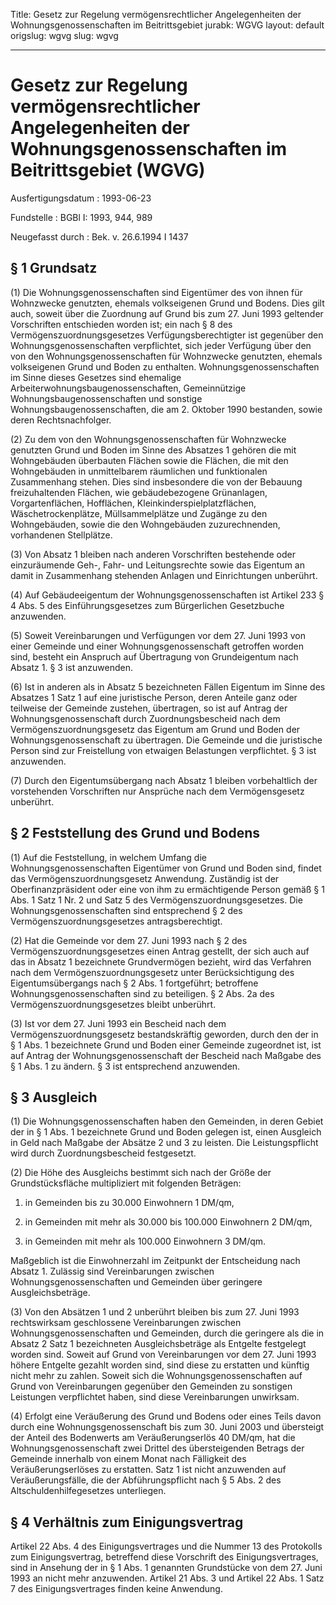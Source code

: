 Title: Gesetz zur Regelung vermögensrechtlicher Angelegenheiten der Wohnungsgenossenschaften
  im Beitrittsgebiet
jurabk: WGVG
layout: default
origslug: wgvg
slug: wgvg

---

# Gesetz zur Regelung vermögensrechtlicher Angelegenheiten der Wohnungsgenossenschaften im Beitrittsgebiet (WGVG)

Ausfertigungsdatum
:   1993-06-23

Fundstelle
:   BGBl I: 1993, 944, 989

Neugefasst durch
:   Bek. v. 26.6.1994 I 1437


## § 1 Grundsatz

(1) Die Wohnungsgenossenschaften sind Eigentümer des von ihnen für
Wohnzwecke genutzten, ehemals volkseigenen Grund und Bodens. Dies gilt
auch, soweit über die Zuordnung auf Grund bis zum 27. Juni 1993
geltender Vorschriften entschieden worden ist; ein nach § 8 des
Vermögenszuordnungsgesetzes Verfügungsberechtigter ist gegenüber den
Wohnungsgenossenschaften verpflichtet, sich jeder Verfügung über den
von den Wohnungsgenossenschaften für Wohnzwecke genutzten, ehemals
volkseigenen Grund und Boden zu enthalten. Wohnungsgenossenschaften im
Sinne dieses Gesetzes sind ehemalige
Arbeiterwohnungsbaugenossenschaften, Gemeinnützige
Wohnungsbaugenossenschaften und sonstige Wohnungsbaugenossenschaften,
die am 2. Oktober 1990 bestanden, sowie deren Rechtsnachfolger.

(2) Zu dem von den Wohnungsgenossenschaften für Wohnzwecke genutzten
Grund und Boden im Sinne des Absatzes 1 gehören die mit Wohngebäuden
überbauten Flächen sowie die Flächen, die mit den Wohngebäuden in
unmittelbarem räumlichen und funktionalen Zusammenhang stehen. Dies
sind insbesondere die von der Bebauung freizuhaltenden Flächen, wie
gebäudebezogene Grünanlagen, Vorgartenflächen, Hofflächen,
Kleinkinderspielplatzflächen, Wäschetrockenplätze, Müllsammelplätze
und Zugänge zu den Wohngebäuden, sowie die den Wohngebäuden
zuzurechnenden, vorhandenen Stellplätze.

(3) Von Absatz 1 bleiben nach anderen Vorschriften bestehende oder
einzuräumende Geh-, Fahr- und Leitungsrechte sowie das Eigentum an
damit in Zusammenhang stehenden Anlagen und Einrichtungen unberührt.

(4) Auf Gebäudeeigentum der Wohnungsgenossenschaften ist Artikel 233 §
4 Abs. 5 des Einführungsgesetzes zum Bürgerlichen Gesetzbuche
anzuwenden.

(5) Soweit Vereinbarungen und Verfügungen vor dem 27. Juni 1993 von
einer Gemeinde und einer Wohnungsgenossenschaft getroffen worden sind,
besteht ein Anspruch auf Übertragung von Grundeigentum nach Absatz 1.
§ 3 ist anzuwenden.

(6) Ist in anderen als in Absatz 5 bezeichneten Fällen Eigentum im
Sinne des Absatzes 1 Satz 1 auf eine juristische Person, deren Anteile
ganz oder teilweise der Gemeinde zustehen, übertragen, so ist auf
Antrag der Wohnungsgenossenschaft durch Zuordnungsbescheid nach dem
Vermögenszuordnungsgesetz das Eigentum am Grund und Boden der
Wohnungsgenossenschaft zu übertragen. Die Gemeinde und die juristische
Person sind zur Freistellung von etwaigen Belastungen verpflichtet. §
3 ist anzuwenden.

(7) Durch den Eigentumsübergang nach Absatz 1 bleiben vorbehaltlich
der vorstehenden Vorschriften nur Ansprüche nach dem Vermögensgesetz
unberührt.


## § 2 Feststellung des Grund und Bodens

(1) Auf die Feststellung, in welchem Umfang die
Wohnungsgenossenschaften Eigentümer von Grund und Boden sind, findet
das Vermögenszuordnungsgesetz Anwendung. Zuständig ist der
Oberfinanzpräsident oder eine von ihm zu ermächtigende Person gemäß §
1 Abs. 1 Satz 1 Nr. 2 und Satz 5 des Vermögenszuordnungsgesetzes. Die
Wohnungsgenossenschaften sind entsprechend § 2 des
Vermögenszuordnungsgesetzes antragsberechtigt.

(2) Hat die Gemeinde vor dem 27. Juni 1993 nach § 2 des
Vermögenszuordnungsgesetzes einen Antrag gestellt, der sich auch auf
das in Absatz 1 bezeichnete Grundvermögen bezieht, wird das Verfahren
nach dem Vermögenszuordnungsgesetz unter Berücksichtigung des
Eigentumsübergangs nach § 2 Abs. 1 fortgeführt; betroffene
Wohnungsgenossenschaften sind zu beteiligen. § 2 Abs. 2a des
Vermögenszuordnungsgesetzes bleibt unberührt.

(3) Ist vor dem 27. Juni 1993 ein Bescheid nach dem
Vermögenszuordnungsgesetz bestandskräftig geworden, durch den der in §
1 Abs. 1 bezeichnete Grund und Boden einer Gemeinde zugeordnet ist,
ist auf Antrag der Wohnungsgenossenschaft der Bescheid nach Maßgabe
des § 1 Abs. 1 zu ändern. § 3 ist entsprechend anzuwenden.


## § 3 Ausgleich

(1) Die Wohnungsgenossenschaften haben den Gemeinden, in deren Gebiet
der in § 1 Abs. 1 bezeichnete Grund und Boden gelegen ist, einen
Ausgleich in Geld nach Maßgabe der Absätze 2 und 3 zu leisten. Die
Leistungspflicht wird durch Zuordnungsbescheid festgesetzt.

(2) Die Höhe des Ausgleichs bestimmt sich nach der Größe der
Grundstücksfläche multipliziert mit folgenden Beträgen:

1.  in Gemeinden bis zu 30.000 Einwohnern 1 DM/qm,


2.  in Gemeinden mit mehr als 30.000 bis 100.000 Einwohnern 2 DM/qm,


3.  in Gemeinden mit mehr als 100.000 Einwohnern 3 DM/qm.



Maßgeblich ist die Einwohnerzahl im Zeitpunkt der Entscheidung nach
Absatz 1. Zulässig sind Vereinbarungen zwischen
Wohnungsgenossenschaften und Gemeinden über geringere
Ausgleichsbeträge.

(3) Von den Absätzen 1 und 2 unberührt bleiben bis zum 27. Juni 1993
rechtswirksam geschlossene Vereinbarungen zwischen
Wohnungsgenossenschaften und Gemeinden, durch die geringere als die in
Absatz 2 Satz 1 bezeichneten Ausgleichsbeträge als Entgelte festgelegt
worden sind. Soweit auf Grund von Vereinbarungen vor dem 27. Juni 1993
höhere Entgelte gezahlt worden sind, sind diese zu erstatten und
künftig nicht mehr zu zahlen. Soweit sich die Wohnungsgenossenschaften
auf Grund von Vereinbarungen gegenüber den Gemeinden zu sonstigen
Leistungen verpflichtet haben, sind diese Vereinbarungen unwirksam.

(4) Erfolgt eine Veräußerung des Grund und Bodens oder eines Teils
davon durch eine Wohnungsgenossenschaft bis zum 30. Juni 2003 und
übersteigt der Anteil des Bodenwerts am Veräußerungserlös 40 DM/qm,
hat die Wohnungsgenossenschaft zwei Drittel des übersteigenden Betrags
der Gemeinde innerhalb von einem Monat nach Fälligkeit des
Veräußerungserlöses zu erstatten. Satz 1 ist nicht anzuwenden auf
Veräußerungsfälle, die der Abführungspflicht nach § 5 Abs. 2 des
Altschuldenhilfegesetzes unterliegen.


## § 4 Verhältnis zum Einigungsvertrag

Artikel 22 Abs. 4 des Einigungsvertrages und die Nummer 13 des
Protokolls zum Einigungsvertrag, betreffend diese Vorschrift des
Einigungsvertrages, sind in Ansehung der in § 1 Abs. 1 genannten
Grundstücke von dem 27. Juni 1993 an nicht mehr anzuwenden. Artikel 21
Abs. 3 und Artikel 22 Abs. 1 Satz 7 des Einigungsvertrages finden
keine Anwendung.

